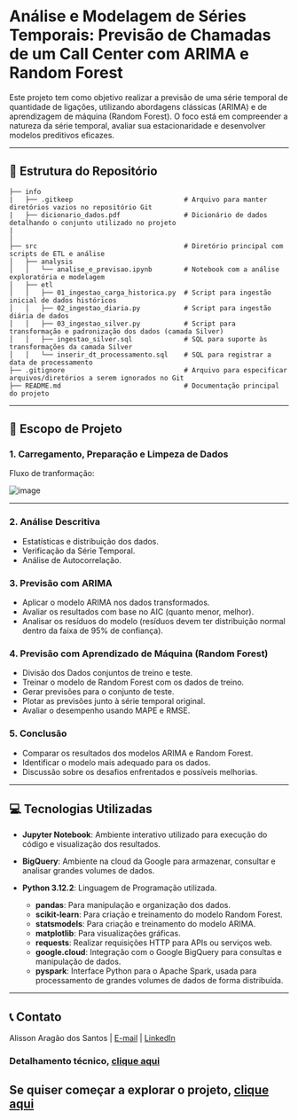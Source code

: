 # Análise e Modelagem de Séries Temporais: Previsão de Chamadas de um Call Center com ARIMA e Random Forest

Este projeto tem como objetivo realizar a previsão de uma série temporal de quantidade de ligações, utilizando abordagens clássicas (ARIMA) e de aprendizagem de máquina (Random Forest). O foco está em compreender a natureza da série temporal, avaliar sua estacionaridade e desenvolver modelos preditivos eficazes.

---

## 📂 Estrutura do Repositório

```
├── info  
|   ├── .gitkeep                            # Arquivo para manter diretórios vazios no repositório Git
|   ├── dicionario_dados.pdf                # Dicionário de dados detalhando o conjunto utilizado no projeto
|
│                                          
├── src                                     # Diretório principal com scripts de ETL e análise
│   ├── analysis
│   │   └── analise_e_previsao.ipynb        # Notebook com a análise exploratória e modelagem
│   ├── etl
│   │   ├── 01_ingestao_carga_historica.py  # Script para ingestão inicial de dados históricos
│   │   ├── 02_ingestao_diaria.py           # Script para ingestão diária de dados
│   │   ├── 03_ingestao_silver.py           # Script para transformação e padronização dos dados (camada Silver)
│   │   ├── ingestao_silver.sql             # SQL para suporte às transformações da camada Silver
│   │   └── inserir_dt_processamento.sql    # SQL para registrar a data de processamento
├── .gitignore                              # Arquivo para especificar arquivos/diretórios a serem ignorados no Git
├── README.md                               # Documentação principal do projeto
```
---

## 📜 Escopo de Projeto

### 1. Carregamento, Preparação e Limpeza de Dados

Fluxo de tranformação:

![image](https://github.com/user-attachments/assets/e8990536-f8b8-4675-a299-c86ab5961454)

---

### 2. Análise Descritiva

- Estatísticas e distribuição dos dados.
- Verificação da Série Temporal.
- Análise de Autocorrelação.

### 3. Previsão com ARIMA

- Aplicar o modelo ARIMA nos dados transformados.
- Avaliar os resultados com base no AIC (quanto menor, melhor).
- Analisar os resíduos do modelo (resíduos devem ter distribuição normal dentro da faixa de 95% de confiança).

### 4. Previsão com Aprendizado de Máquina (Random Forest)

- Divisão dos Dados conjuntos de treino e teste.
- Treinar o modelo de Random Forest com os dados de treino.
- Gerar previsões para o conjunto de teste.
- Plotar as previsões junto à série temporal original.
- Avaliar o desempenho usando MAPE e RMSE.

### 5. Conclusão

- Comparar os resultados dos modelos ARIMA e Random Forest.
- Identificar o modelo mais adequado para os dados.
- Discussão sobre os desafios enfrentados e possíveis melhorias.

---

## 💻 Tecnologias Utilizadas

- **Jupyter Notebook**: Ambiente interativo utilizado para execução do código e visualização dos resultados.
- **BigQuery**: Ambiente na cloud da Google para armazenar, consultar e analisar grandes volumes de dados.
- **Python 3.12.2**: Linguagem de Programação utilizada.

    - **pandas**: Para manipulação e organização dos dados.
    - **scikit-learn**: Para criação e treinamento do modelo Random Forest.
    - **statsmodels**: Para criação e treinamento do modelo ARIMA.
    - **matplotlib**: Para visualizações gráficas.
    - **requests**: Realizar requisições HTTP para APIs ou serviços web.
    - **google.cloud**: Integração com o Google BigQuery para consultas e manipulação de dados.
    - **pyspark**: Interface Python para o Apache Spark, usada para processamento de grandes volumes de dados de forma distribuída.


---

## 📞 Contato

Alisson Aragão dos Santos | [E-mail](alissonaragao1@gmail.com) | [LinkedIn](https://www.linkedin.com/in/alisson-arag%C3%A3o-dos-santos-459297120/)

### Detalhamento técnico, <a href="https://reitoriaunespbr-my.sharepoint.com/:b:/g/personal/alisson_santos_unesp_br/EblKT03KiA5FkLP048qv6yQBNB9GJDIpEoiu4vecCtLb-Q?e=o0ekZb">clique aqui</a>


## Se quiser começar a explorar o projeto, <a href="https://github.com/alisson-as/modelagem-series-temporais/blob/main/src/analysis/analise_e_previsao.ipynb">clique aqui</a>
